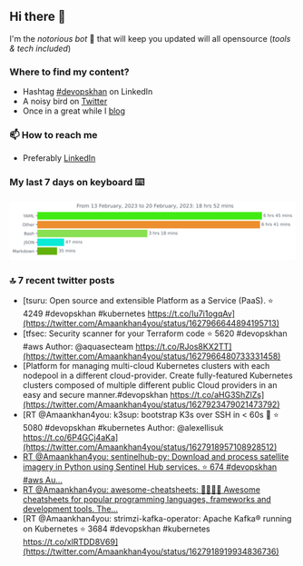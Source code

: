 <!--- [![Hits](https://hits.seeyoufarm.com/api/count/incr/badge.svg?url=https%3A%2F%2Fgithub.com%2Fakhan4u%2Fhit-counter&count_bg=%2379C83D&title_bg=%23555555&icon=&icon_color=%23E7E7E7&title=visits&edge_flat=false)](https://hits.seeyoufarm.com) --->

## Hi there 👋

I'm the _notorious bot_ 🤣 that will keep you updated will all opensource (_tools & tech included_) 

### Where to find my content?

* Hashtag [#devopskhan](https://www.linkedin.com/feed/hashtag/devopskhan) on LinkedIn
* A noisy bird on [Twitter](https://twitter.com/Amaankhan4you)
* Once in a great while I [blog](https://linuxparrot.netlify.app) 


### 📫 **How to reach me**

* Preferably [LinkedIn](https://www.linkedin.com/in/amaan-khan-linux-ninja)

### My last 7 days on keyboard ⌨️

<img src="https://github.com/akhan4u/akhan4u/blob/main/images/stat.svg" alt="Amaan's Wakatime Activity!"/>

### 🔝 7 recent twitter posts
<!-- DEVDOJO:START -->
- [tsuru: Open source and extensible Platform as a Service &lpar;PaaS&rpar;.
⭐️ 4249
#devopskhan #kubernetes
https://t.co/Iu7i1ogqAv](https://twitter.com/Amaankhan4you/status/1627966644894195713)
- [tfsec: Security scanner for your Terraform code
⭐️ 5620
#devopskhan #aws
Author: @aquasecteam
https://t.co/RJos8KX2TT](https://twitter.com/Amaankhan4you/status/1627966480733331458)
- [Platform for managing multi-cloud Kubernetes clusters with each nodepool in a different cloud-provider. Create fully-featured Kubernetes clusters composed of multiple different public Cloud providers in an easy and secure manner.#devopskhan https://t.co/aHG3ShZlZs](https://twitter.com/Amaankhan4you/status/1627923479021473792)
- [RT @Amaankhan4you: k3sup: bootstrap K3s over SSH in &lt; 60s 🚀
⭐️ 5080
#devopskhan #kubernetes
Author: @alexellisuk
https://t.co/6P4GCj4aKa](https://twitter.com/Amaankhan4you/status/1627918957108928512)
- [RT @Amaankhan4you: sentinelhub-py: Download and process satellite imagery in Python using Sentinel Hub services.
⭐️ 674
#devopskhan #aws
Au…](https://twitter.com/Amaankhan4you/status/1627918944605728768)
- [RT @Amaankhan4you: awesome-cheatsheets: 👩‍💻👨‍💻 Awesome cheatsheets for popular programming languages, frameworks and development tools. The…](https://twitter.com/Amaankhan4you/status/1627918932354138113)
- [RT @Amaankhan4you: strimzi-kafka-operator: Apache Kafka® running on Kubernetes
⭐️ 3684
#devopskhan #kubernetes
https://t.co/xlRTDD8V69](https://twitter.com/Amaankhan4you/status/1627918919934836736)
<!-- DEVDOJO:END -->

<!-- ![Amaan's GitHub stats](https://github-readme-stats.vercel.app/api?username=akhan4u&count_private=true&show_icons=true&hide=contribs) -->
